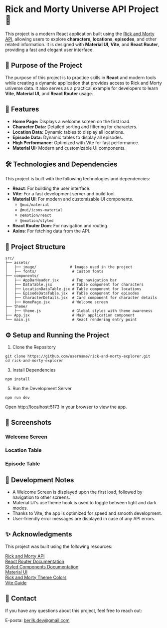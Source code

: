 # Rick and Morty Universe API Project 🌌

This project is a modern React application built using the [Rick and Morty API](https://rickandmortyapi.com/), allowing users to explore **characters**, **locations**, **episodes**, and other related information. It is designed with **Material UI**, **Vite**, and **React Router**, providing a fast and elegant user interface.


## 🎯 Purpose of the Project

The purpose of this project is to practice skills in **React** and modern tools while creating a dynamic application that provides access to Rick and Morty universe data. It also serves as a practical example for developers to learn **Vite**, **Material UI**, and **React Router** usage.


## 🚀 Features

- **Home Page:** Displays a welcome screen on the first load.
- **Character Data:** Detailed sorting and filtering for characters. 
- **Location Data:** Dynamic tables to display all locations.  
- **Episode Data:** Dynamic tables to display all episodes. 
- **High Performance:** Optimized with Vite for fast performance.  
- **Material UI:** Modern and customizable UI components.  



## 🛠️ Technologies and Dependencies

This project is built with the following technologies and dependencies:

- **React**: For building the user interface.  
- **Vite**: For a fast development server and build tool.  
- **Material UI**: For modern and customizable UI components.  
  - `@mui/material`  
  - `@mui/icons-material`  
  - `@emotion/react`  
  - `@emotion/styled`  
- **React Router Dom**: For navigation and routing.  
- **Axios**: For fetching data from the API.  




## 📂 Project Structure

```plaintext
src/
├── assets/
│   ├── image/               # Images used in the project
│   ├── fonts/                # Custom fonts
├── components/
│   ├── AppBarHeader.jsx      # Top navigation bar
│   ├── DataTable.jsx         # Table component for characters
│   ├── LocationDataTable.jsx # Table component for locations
│   ├── EpisodeDataTable.jsx  # Table component for episodes
│   ├── CharacterDetails.jsx  # Card component for character details
│   ├── HomePage.jsx          # Welcome screen
├── theme/
│   ├── theme.js              # Global styles with theme awareness
├── App.jsx                   # Main application component
└── main.js                   # React rendering entry point

```

## ⚙️ Setup and Running the Project

1. Clone the Repository
```
git clone https://github.com/username/rick-and-morty-explorer.git
cd rick-and-morty-explorer
```
3. Install Dependencies
```
npm install
```
5. Run the Development Server
```
npm run dev
```
Open http://localhost:5173 in your browser to view the app.

## 📸 Screenshots

### Welcome Screen
### Location Table
### Episode Table   


## 🚧 Development Notes

- A Welcome Screen is displayed upon the first load, followed by navigation to other screens.
- Material UI's useTheme hook is used to toggle between light and dark modes.
- Thanks to Vite, the app is optimized for speed and smooth development.
- User-friendly error messages are displayed in case of any API errors.



## ✨ Acknowledgments

This project was built using the following resources:

[Rick and Morty API](https://rickandmortyapi.com/)  
[React Router Documentation](https://rickandmortyapi.com/)  
[Styled Components Documentation](https://rickandmortyapi.com/)  
[Material UI ](https://mui.com/)  
[Rick and Morty Theme Colors](https://colorswall.com/palette/243091)   
[Vite Guide](https://vite.dev/guide/)


## 📧 Contact

If you have any questions about this project, feel free to reach out:

E-posta: berilk.dev@gmail.com

